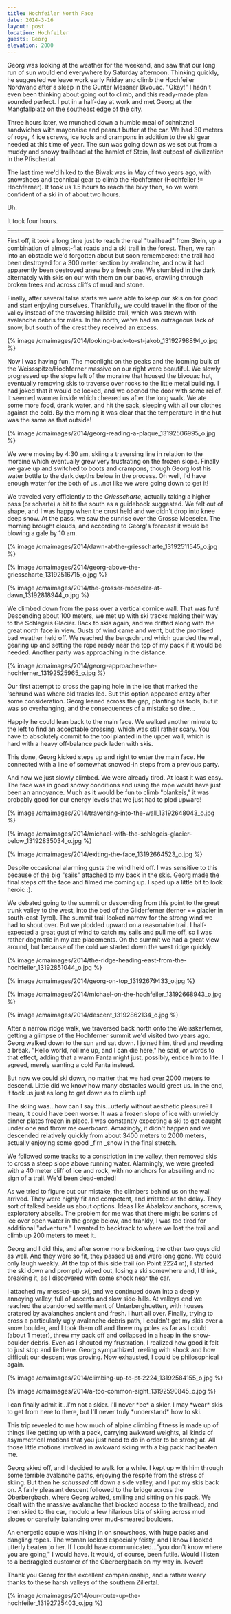 ```yaml
---
title: Hochfeiler North Face
date: 2014-3-16
layout: post
location: Hochfeiler
guests: Georg
elevation: 2000
---
```


Georg was looking at the weather for the weekend, and saw that our long
run of sun would end everywhere by Saturday afternoon. Thinking quickly,
he suggested we leave work early Friday and climb the Hochfeiler Nordwand
after a sleep in the Gunter Messner Bivouac. "Okay!" I hadn't even been
thinking about going out to climb, and this ready-made plan sounded perfect.
I put in a half-day at work and met Georg at the Mangfallplatz on the southeast
edge of the city.
  
  
Three hours later, we munched down a humble meal of schnitznel sandwiches
with mayonaise and peanut butter at the car. We had 30 meters of rope,
4 ice screws, ice tools and crampons in addition to the ski gear needed
at this time of year. The sun was going down as we set out from a muddy
and snowy trailhead at the hamlet of Stein, last outpost of civilization
in the Pfischertal.
  
  
The last time we'd hiked to the Biwak was in May of two years ago, with
snowshoes and technical gear to climb the Hochferner (Hochfeiler != Hochferner).
It took us 1.5 hours to reach the bivy then, so we were confident of a
ski in of about two hours.
  
  
Uh.
  
  
It took four hours.
  
----

First off, it took a long time just to reach the real "trailhead" from
Stein, up a combination of almost-flat roads and a ski trail in the forest.
Then, we ran into an obstacle we'd forgotten about but soon remembered:
the trail had been destroyed for a 300 meter section by avalanche, and
now it had apparently been destroyed anew by a fresh one. We stumbled in
the dark alternately with skis on our with them on our backs, crawling
through broken trees and across cliffs of mud and stone.
  
  
Finally, after several false starts we were able to keep our skis on for
good and start enjoying ourselves. Thankfully, we could travel in the floor
of the valley instead of the traversing hillside trail, which was strewn
with avalanche debris for miles. In the north, we've had an outrageous
lack of snow, but south of the crest they received an excess.
  
  
{% image /cmaimages/2014/looking-back-to-st-jakob_13192798894_o.jpg %}
  
  
Now I was having fun. The moonlight on the peaks and the looming bulk
of the Weissspitze/Hochferner massive on our right were beautiful. We slowly
progressed up the slope left of the moraine that housed the bivouac hut,
eventually removing skis to traverse over rocks to the little metal building.
I had joked that it would be locked, and we opened the door with some relief.
It seemed warmer inside which cheered us after the long walk. We ate some
more food, drank water, and hit the sack, sleeping with all our clothes
against the cold. By the morning it was clear that the temperature in the
hut was the same as that outside!
  
{% image /cmaimages/2014/georg-reading-a-plaque_13192506995_o.jpg %}
  
  
We were moving by 4:30 am, skiing a traversing line in relation to the
moraine which eventually grew very frustrating on the frozen slope. Finally
we gave up and switched to boots and crampons, though Georg lost his water
bottle to the dark depths below in the process. Oh well, I'd have enough
water for the both of us...not like we were going down to get it!
  
  
We traveled very efficiently to the _Griesscharte_, actually taking
a higher pass (or scharte) a bit to the south as a guidebook suggested.
We felt out of shape, and I was happy when the crust held and we didn't
drop into knee deep snow. At the pass, we saw the sunrise over the Grosse
Moeseler. The morning brought clouds, and according to Georg's forecast
it would be blowing a gale by 10 am.
  
{% image /cmaimages/2014/dawn-at-the-griesscharte_13192511545_o.jpg %}
  
{% image /cmaimages/2014/georg-above-the-griesscharte_13192516715_o.jpg %}
  
{% image /cmaimages/2014/the-grosser-moeseler-at-dawn_13192818944_o.jpg %}
  
We climbed down from the pass over a vertical cornice wall. That was fun!
Descending about 100 meters, we met up with ski tracks making their way
to the Schlegeis Glacier. Back to skis again, and we drifted along with
the great north face in view. Gusts of wind came and went, but the promised
bad weather held off. We reached the bergschrund which guarded the wall,
gearing up and setting the rope ready near the top of my pack if it would
be needed. Another party was approaching in the distance.
  
{% image /cmaimages/2014/georg-approaches-the-hochferner_13192525965_o.jpg %}
  
Our first attempt to cross the gaping hole in the ice that marked the
'schrund was where old tracks led. But this option appeared crazy after
some consideration. Georg leaned across the gap, planting his tools, but
it was so overhanging, and the consequences of a mistake so dire...
  
  
Happily he could lean back to the main face. We walked another minute
to the left to find an acceptable crossing, which was still rather scary.
You have to absolutely commit to the tool planted in the upper wall, which
is hard with a heavy off-balance pack laden with skis.
  
  
This done, Georg kicked steps up and right to enter the main face. He
connected with a line of somewhat snowed-in steps from a previous party.
  
  
And now we just slowly climbed. We were already tired. At least it was
easy. The face was in good snowy conditions and using the rope would have
just been an annoyance. Much as it would be fun to climb "blankeis," it
was probably good for our energy levels that we just had to plod upward!
  
{% image /cmaimages/2014/traversing-into-the-wall_13192648043_o.jpg %}
  
{% image /cmaimages/2014/michael-with-the-schlegeis-glacier-below_13192835034_o.jpg %}
  
{% image /cmaimages/2014/exiting-the-face_13192664523_o.jpg %}
  
  
Despite occasional alarming gusts the wind held off. I was sensitive to
this because of the big "sails" attached to my back in the skis. Georg
made the final steps off the face and filmed me coming up. I sped up a
little bit to look heroic :).
  
  
We debated going to the summit or descending from this point to the great
trunk valley to the west, into the bed of the Gliderferner (ferner == glacier
in south-east Tyrol). The summit trail looked narrow for the strong wind
we had to shout over. But we plodded upward on a reasonable trail. I half-expected
a great gust of wind to catch my sails and pull me off, so I was rather
dogmatic in my axe placements. On the summit we had a great view around,
but because of the cold we started down the west ridge quickly.
  
{% image /cmaimages/2014/the-ridge-heading-east-from-the-hochfeiler_13192851044_o.jpg %}
  
{% image /cmaimages/2014/georg-on-top_13192679433_o.jpg %}
  
{% image /cmaimages/2014/michael-on-the-hochfeiler_13192668943_o.jpg %}
  
{% image /cmaimages/2014/descent_13192862134_o.jpg %}
  
  
After a narrow ridge walk, we traversed back north onto the Weisskarferner,
getting a glimpse of the Hochferner summit we'd visited two years ago.
Georg walked down to the sun and sat down. I joined him, tired and needing
a break. "Hello world, roll me up, and I can die here," he said, or words
to that effect, adding that a warm Fanta might just, possibly, entice him
to life. I agreed, merely wanting a cold Fanta instead.
  
  
But now we could ski down, no matter that we had over 2000 meters to descend.
Little did we know how many obstacles would greet us. In the end, it took
us just as long to get down as to climb up!
  
  
The skiing was...how can I say this...utterly without aesthetic pleasure?
I mean, it could have been worse. It was a frozen slope of ice with unwieldy
dinner plates frozen in place. I was constantly expecting a ski to get
caught under one and throw me overboard. Amazingly, it didn't happen and
we descended relatively quickly from about 3400 meters to 2000 meters,
actually enjoying some good _firn _snow in the final stretch.
  
  
We followed some tracks to a constriction in the valley, then removed
skis to cross a steep slope above running water. Alarmingly, we were greeted
with a 40 meter cliff of ice and rock, with no anchors for abseiling and
no sign of a trail. We'd been dead-ended!
  
  
As we tried to figure out our mistake, the climbers behind us on the wall
arrived. They were highly fit and competent, and irritated at the delay.
They sort of talked beside us about options. Ideas like Abalakov anchors,
screws, exploratory abseils. The problem for me was that there might be
scrims of ice over open water in the gorge below, and frankly, I was too
tired for additional "adventure." I wanted to backtrack to where we lost
the trail and climb up 200 meters to meet it.
  
  
Georg and I did this, and after some more bickering, the other two guys
did as well. And they were so fit, they passed us and were long gone. We
could only laugh weakly. At the top of this side trail (on Point 2224 m),
I started the ski down and promptly wiped out, losing a ski somewhere and,
I think, breaking it, as I discovered with some shock near the car.
  
  
I attached my messed-up ski, and we continued down into a deeply annoying
valley, full of ascents and slow side-hills. At valleys end we reached
the abandoned settlement of Unterberghuetten, with houses cratered by avalanches
ancient and fresh. I hurt all over. Finally, trying to cross a particularly
ugly avalanche debris path, I couldn't get my skis over a snow boulder,
and I took them off and threw my poles as far as I could (about 1 meter),
threw my pack off and collapsed in a heap in the snow-boulder debris. Even
as I shouted my frustration, I realized how good it felt to just stop and
lie there. Georg sympathized, reeling with shock and how difficult our
descent was proving. Now exhausted, I could be philosophical again.
  
{% image /cmaimages/2014/climbing-up-to-pt-2224_13192584155_o.jpg %}
  
{% image /cmaimages/2014/a-too-common-sight_13192590845_o.jpg %}
  
I can finally admit it...I'm not a skier. I'll never \*be\* a skier. I may
\*wear\* skis to get from here to there, but I'll never truly \*understand\*
how to ski.
  
  
This trip revealed to me how much of alpine climbing fitness is made up
of things like getting up with a pack, carrying awkward weights, all kinds
of asymmetrical motions that you just need to do in order to be strong
at. All those little motions involved in awkward skiing with a big pack
had beaten me.
  
  
Georg skied off, and I decided to walk for a while. I kept up with him
through some terrible avalanche paths, enjoying the respite from the stress
of skiing. But then he _schussed_ off down a side valley, and I put
my skis back on. A fairly pleasant descent followed to the bridge across
the Oberbergbach, where Georg waited, smiling and sitting on his pack.
We dealt with the massive avalanche that blocked access to the trailhead,
and then skied to the car, modulo a few hilarious bits of skiing across
mud slopes or carefully balancing over mud-smeared boulders.
  
  
An energetic couple was hiking in on snowshoes, with huge packs and dangling
ropes. The woman looked especially feisty, and I know I looked utterly
beaten to her. If I could have communicated..."you don't know where you
are going," I would have. It would, of course, been futile. Would I listen
to a bedraggled customer of the Oberbergbach on my way in. Never!
  
  
Thank you Georg for the excellent companionship, and a rather weary thanks
to these harsh valleys of the southern Zillertal.
  
{% image /cmaimages/2014/our-route-up-the-hochfeiler_13192725403_o.jpg %}
